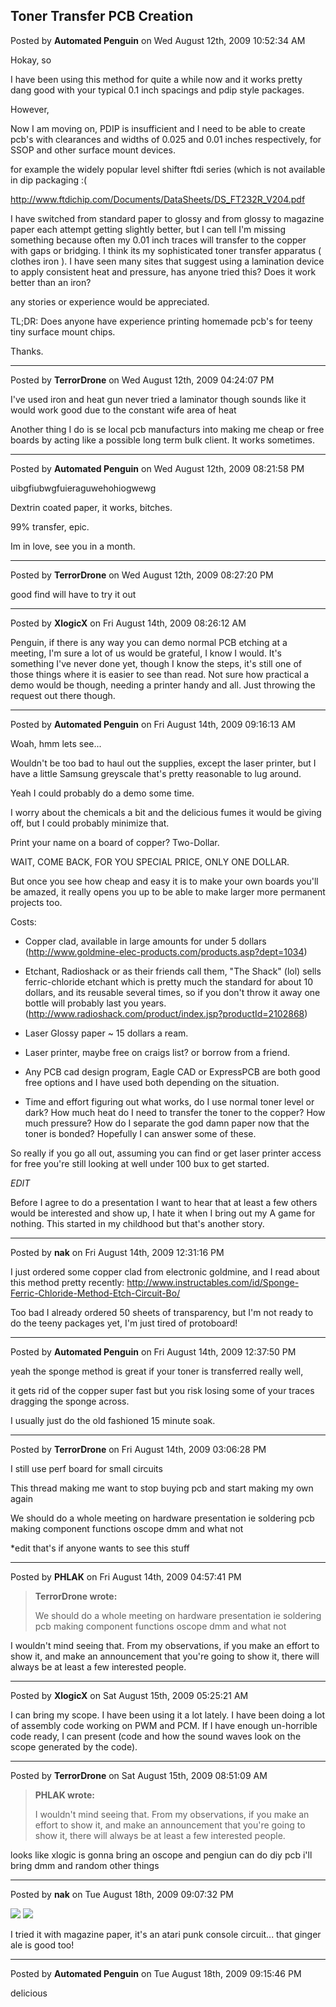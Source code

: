 ## Toner Transfer PCB Creation
Posted by **Automated Penguin** on Wed August 12th, 2009 10:52:34 AM

Hokay, so

I have been using this method for quite a while now and it works pretty dang
good with your typical 0.1 inch spacings and pdip style packages.

However,

Now I am moving on, PDIP is insufficient and I need to be able to create pcb's
with clearances and widths of 0.025 and 0.01 inches respectively, for SSOP and
other surface mount devices.

for example the widely popular level shifter ftdi series (which is not available
in dip packaging :(

<http://www.ftdichip.com/Documents/DataSheets/DS_FT232R_V204.pdf>

I have switched from standard paper to glossy and from glossy to magazine paper
each attempt getting slightly better, but I can tell I'm missing something
because often my 0.01 inch traces will transfer to the copper with gaps or
bridging. I think its my sophisticated toner transfer apparatus ( clothes iron
).  I have seen many sites that suggest using a lamination device to apply
consistent heat and pressure, has anyone tried this? Does it work better than an
iron?

any stories or experience would be appreciated.

TL;DR: Does anyone have experience printing homemade pcb's for teeny tiny
surface mount chips.

Thanks.

--------------------------------------------------------------------------------

Posted by **TerrorDrone** on Wed August 12th, 2009 04:24:07 PM

I've used iron and heat gun never tried a laminator though sounds like it would
work good due to the constant wife area of heat

Another thing I do is se local pcb manufacturs into making me cheap or free
boards by acting like a possible long term bulk client. It works sometimes.

--------------------------------------------------------------------------------

Posted by **Automated Penguin** on Wed August 12th, 2009 08:21:58 PM

uibgfiubwgfuieraguwehohiogwewg

Dextrin coated paper, it works, bitches.

99% transfer, epic.

Im in love, see you in a month.

--------------------------------------------------------------------------------

Posted by **TerrorDrone** on Wed August 12th, 2009 08:27:20 PM

good find will have to try it out

--------------------------------------------------------------------------------

Posted by **XlogicX** on Fri August 14th, 2009 08:26:12 AM

Penguin, if there is any way you can demo normal PCB etching at a meeting, I'm
sure a lot of us would be grateful, I know I would. It's something I've never
done yet, though I know the steps, it's still one of those things where it is
easier to see than read. Not sure how practical a demo would be though, needing
a printer handy and all. Just throwing the request out there though.

--------------------------------------------------------------------------------

Posted by **Automated Penguin** on Fri August 14th, 2009 09:16:13 AM

Woah, hmm lets see...

Wouldn't be too bad to haul out the supplies, except the laser printer, but I
have a little Samsung greyscale that's pretty reasonable to lug around.

Yeah I could probably do a demo some time.

I worry about the chemicals a bit and the delicious fumes it would be giving
off, but I could probably minimize that.

Print your name on a board of copper? Two-Dollar.

WAIT, COME BACK, FOR YOU SPECIAL PRICE, ONLY ONE DOLLAR.

But once you see how cheap and easy it is to make your own boards you'll be
amazed, it really opens you up to be able to make larger more permanent projects
too.

Costs:

  * Copper clad, available in large amounts for under 5 dollars
    (<http://www.goldmine-elec-products.com/products.asp?dept=1034>)

  * Etchant, Radioshack or as their friends call them, "The Shack" (lol) sells
    ferric-chloride etchant which is pretty much the standard for about 10
    dollars, and its reusable several times, so if you don't throw it away one
    bottle will probably last you years.
    (<http://www.radioshack.com/product/index.jsp?productId=2102868>)

  * Laser Glossy paper ~ 15 dollars a ream.

  * Laser printer, maybe free on craigs list? or borrow from a friend.

  * Any PCB cad design program, Eagle CAD or ExpressPCB are both good free
    options and I have used both depending on the situation.

  * Time and effort figuring out what works, do I use normal toner level or
    dark? How much heat do I need to transfer the toner to the copper? How much
    pressure? How do I separate the god damn paper now that the toner is bonded?
    Hopefully I can answer some of these.

So really if you go all out, assuming you can find or get laser printer access
for free you're still looking at well under 100 bux to get started.


*EDIT*

Before I agree to do a presentation I want to hear that at least a few others
would be interested and show up, I hate it when I bring out my A game for
nothing. This started in my childhood but that's another story.

--------------------------------------------------------------------------------

Posted by **nak** on Fri August 14th, 2009 12:31:16 PM

I just ordered some copper clad from electronic goldmine, and I read about this
method pretty recently:
<http://www.instructables.com/id/Sponge-Ferric-Chloride-Method-Etch-Circuit-Bo/>

Too bad I already ordered 50 sheets of transparency, but I'm not ready to do the
teeny packages yet, I'm just tired of protoboard!

--------------------------------------------------------------------------------

Posted by **Automated Penguin** on Fri August 14th, 2009 12:37:50 PM

yeah the sponge method is great if your toner is transferred really well,

it gets rid of the copper super fast but you risk losing some of your traces
dragging the sponge across.

I usually just do the old fashioned 15 minute soak.

--------------------------------------------------------------------------------

Posted by **TerrorDrone** on Fri August 14th, 2009 03:06:28 PM

I still use perf board for small circuits

This thread making me want to stop buying pcb and start making my own again

We should do a whole meeting on hardware presentation ie soldering pcb making
component functions oscope dmm and what not

*edit that's if anyone wants to see this stuff

--------------------------------------------------------------------------------

Posted by **PHLAK** on Fri August 14th, 2009 04:57:41 PM

> **TerrorDrone wrote:**
>
> We should do a whole meeting on hardware presentation ie soldering pcb making
> component functions oscope dmm and what not

I wouldn't mind seeing that.  From my observations, if you make an effort to
show it, and make an announcement that you're going to show it, there will
always be at least a few interested people.

--------------------------------------------------------------------------------

Posted by **XlogicX** on Sat August 15th, 2009 05:25:21 AM

I can bring my scope. I have been using it a lot lately. I have been doing a lot
of assembly code working on PWM and PCM. If I have enough un-horrible code
ready, I can present (code and how the sound waves look on the scope generated
by the code).

--------------------------------------------------------------------------------

Posted by **TerrorDrone** on Sat August 15th, 2009 08:51:09 AM

> **PHLAK wrote:**
>
> I wouldn't mind seeing that.  From my observations, if you make an effort to
> show it, and make an announcement that you're going to show it, there will
> always be at least a few interested people.

looks like xlogic is gonna bring an oscope and pengiun can do diy pcb i'll bring
dmm and random other things

--------------------------------------------------------------------------------

Posted by **nak** on Tue August 18th, 2009 09:07:32 PM

![](http://www.wetwarehacks.com/2600/apc_pcb.jpg)
![](http://www.wetwarehacks.com/2600/DSC00508.JPG)

I tried it with magazine paper, it's an atari punk console circuit... that
ginger ale is good too!

--------------------------------------------------------------------------------

Posted by **Automated Penguin** on Tue August 18th, 2009 09:15:46 PM

delicious

